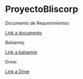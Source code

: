 # ProyectoBliscorp

Documento de Requerimientos:

[Link a documento](https://docs.google.com/document/d/1lIlysh3FFOPeNQSHEMpBJW3ln4UnG_c0l5pZKk_daxA/edit?usp=sharing)


Balsamiq:

[Link a balsamiq](https://balsamiq.cloud/svzve13/p8bh1k)



Drive:

[Link a Drive](https://drive.google.com/drive/u/0/folders/10CzNmA7Y7L3Ro_eGu1i9SEleuFOSKYqA)
